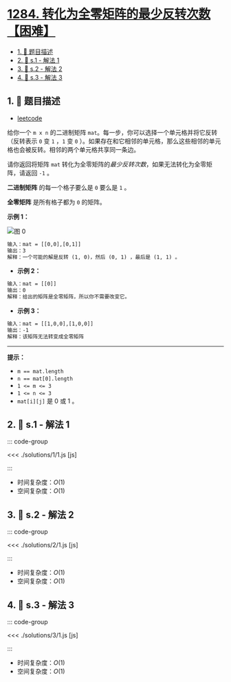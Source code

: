 # [1284. 转化为全零矩阵的最少反转次数【困难】](https://github.com/tnotesjs/TNotes.leetcode/tree/main/notes/1284.%20%E8%BD%AC%E5%8C%96%E4%B8%BA%E5%85%A8%E9%9B%B6%E7%9F%A9%E9%98%B5%E7%9A%84%E6%9C%80%E5%B0%91%E5%8F%8D%E8%BD%AC%E6%AC%A1%E6%95%B0%E3%80%90%E5%9B%B0%E9%9A%BE%E3%80%91)

<!-- region:toc -->

- [1. 📝 题目描述](#1--题目描述)
- [2. 🎯 s.1 - 解法 1](#2--s1---解法-1)
- [3. 🎯 s.2 - 解法 2](#3--s2---解法-2)
- [4. 🎯 s.3 - 解法 3](#4--s3---解法-3)

<!-- endregion:toc -->

## 1. 📝 题目描述

- [leetcode](https://leetcode.cn/problems/minimum-number-of-flips-to-convert-binary-matrix-to-zero-matrix/)

给你一个 `m x n` 的二进制矩阵 `mat`。每一步，你可以选择一个单元格并将它反转（反转表示 `0` 变 `1` ，`1` 变 `0` ）。如果存在和它相邻的单元格，那么这些相邻的单元格也会被反转。相邻的两个单元格共享同一条边。

请你返回将矩阵 `mat` 转化为全零矩阵的*最少反转次数*，如果无法转化为全零矩阵，请返回 `-1` 。

**二进制矩阵** 的每一个格子要么是 `0` 要么是 `1` 。

**全零矩阵** 是所有格子都为 `0` 的矩阵。

**示例 1：**

![图 0](https://cdn.jsdelivr.net/gh/tnotesjs/imgs@main/2025-09-17-20-10-48.png)

```txt
输入：mat = [[0,0],[0,1]]
输出：3
解释：一个可能的解是反转 (1, 0)，然后 (0, 1) ，最后是 (1, 1) 。
```

- **示例 2：**

```txt
输入：mat = [[0]]
输出：0
解释：给出的矩阵是全零矩阵，所以你不需要改变它。
```

- **示例 3：**

```txt
输入：mat = [[1,0,0],[1,0,0]]
输出：-1
解释：该矩阵无法转变成全零矩阵
```

---

**提示：**

- `m == mat.length`
- `n == mat[0].length`
- `1 <= m <= 3`
- `1 <= n <= 3`
- `mat[i][j]` 是 0 或 1 。

## 2. 🎯 s.1 - 解法 1

::: code-group

<<< ./solutions/1/1.js [js]

:::

- 时间复杂度：$O(1)$
- 空间复杂度：$O(1)$

## 3. 🎯 s.2 - 解法 2

::: code-group

<<< ./solutions/2/1.js [js]

:::

- 时间复杂度：$O(1)$
- 空间复杂度：$O(1)$

## 4. 🎯 s.3 - 解法 3

::: code-group

<<< ./solutions/3/1.js [js]

:::

- 时间复杂度：$O(1)$
- 空间复杂度：$O(1)$
